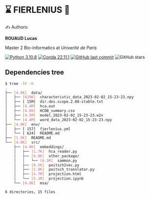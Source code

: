 # ⌛️ FIERLENIUS 🦙

✍ Authors:

**ROUAUD Lucas**

Master 2 Bio-informatics at *Univerité de Paris*

[![Python 3.10.8](https://img.shields.io/badge/python-%E2%89%A5_3.10.8-blue.svg)](https://www.python.org/downloads/release/python-397/)
[![Conda 22.11.1](https://img.shields.io/badge/miniconda-%E2%89%A5_22.11.1-green.svg)](https://docs.conda.io/en/latest/miniconda.html)
[![GitHub last commit](https://img.shields.io/github/last-commit/FilouPlains/FIERLENIUS.svg)](https://github.com/FilouPlains/FIERLENIUS)
![GitHub stars](https://img.shields.io/github/stars/FilouPlains/FIERLENIUS.svg?style=social)


## Dependencies tree

```bash
$ tree -lF -h
.
├── [4.0K]  data/
│   ├── [629K]  characteristic_data_2023-02-02_15-23-23.npy
│   ├── [ 15M]  dir.des.scope.2.08-stable.txt
│   ├── [4.4M]  hca.out
│   ├── [4.6K]  HCDB_summary.csv
│   ├── [4.5M]  model_2023-02-02_15-23-23.w2v
│   └── [4.4M]  word_data_2023-02-02_15-23-23.npy
├── [4.0K]  env/
│   ├── [ 157]  fierlenius.yml
│   └── [ 624]  README.md
├── [1.5K]  README.md
└── [4.0K]  src/
    ├── [4.0K]  embeddings/
    │   ├── [1.7K]  hca_reader.py
    │   ├── [4.0K]  other_package/
    │   │   └── [6.3K]  sammon.py
    │   ├── [8.5K]  peitsch2vec.py
    │   ├── [1.9K]  peitsch_translator.py
    │   ├── [4.7M]  projection.html
    │   └── [5.1M]  projection.ipynb
    └── [4.0K]  msa/

6 directories, 15 files
```
